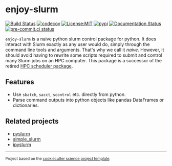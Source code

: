 enjoy-slurm
==============================
[![Build Status](https://github.com/larsbuntemeyer/enjoy-slurm/workflows/Tests/badge.svg)](https://github.com/larsbuntemeyer/enjoy-slurm/actions)
[![codecov](https://codecov.io/gh/larsbuntemeyer/enjoy-slurm/branch/main/graph/badge.svg)](https://codecov.io/gh/larsbuntemeyer/enjoy-slurm)
[![License:MIT](https://img.shields.io/badge/License-MIT-lightgray.svg?style=flt-square)](https://opensource.org/licenses/MIT)
[![pypi](https://img.shields.io/pypi/v/enjoy-slurm.svg)](https://pypi.org/project/enjoy-slurm)
[![Documentation Status](https://readthedocs.org/projects/enjoy-slurm/badge/?version=latest)](https://enjoy-slurm.readthedocs.io/en/latest/?badge=latest)
[![pre-commit.ci status](https://results.pre-commit.ci/badge/github/larsbuntemeyer/enjoy-slurm/main.svg)](https://results.pre-commit.ci/latest/github/larsbuntemeyer/enjoy-slurm/main)

`enjoy-slurm` is a naive python slurm control package for python. It does interact with Slurm exactly as any user would do, simply through the command
line tools and arguments. That's why we call it *naive*. However, it should avoid having to rewrite some scripts required to submit and control many
Slurm jobs on an HPC computer. This package is a successor of the retired [HPC scheduler package](https://github.com/larsbuntemeyer/hpc-scheduler).

## Features

* Use `sbatch`, `sacct`, `scontrol` etc. directly from python.
* Parse command outputs into python objects like pandas DataFrames or dictionaries.

## Related projects

* [pyslurm](https://github.com/PySlurm/pyslurm)
* [simple_slurm](https://github.com/amq92/simple_slurm)
* [ipyslurm](https://github.com/auneri/ipyslurm)

--------

<p><small>Project based on the <a target="_blank" href="https://github.com/jbusecke/cookiecutter-science-project">cookiecutter science project template</a>.</small></p>
